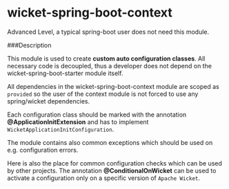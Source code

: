 # wicket-spring-boot-context

Advanced Level, a typical spring-boot user does not need this module.

###Description

This module is used to create **custom auto configuration classes**. All necessary code
is decoupled, thus a developer does not depend on the wicket-spring-boot-starter module
itself.

All dependencies in the wicket-spring-boot-context module are scoped as `provided` so the
user of the context module is not forced to use any spring/wicket dependencies.

Each configuration class should be marked with the annotation **@ApplicationInitExtension** 
and has to implement `WicketApplicationInitConfiguration`.

The module contains also common exceptions which should be used on e.g. configuration errors.

Here is also the place for common configuration checks which can be used by other projects.
The annotation **@ConditionalOnWicket**  can be used to activate a configuration only on a 
specific version of `Apache Wicket`.
